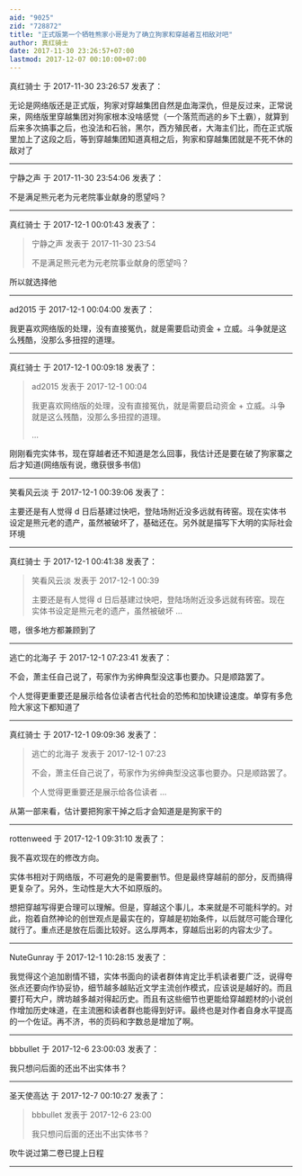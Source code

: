 ```yaml
---
aid: "9025"
zid: "728872"
title: "正式版第一个牺牲熊家小哥是为了确立狗家和穿越者互相敌对吧"
author: 真红骑士
date: 2017-11-30 23:26:57+07:00
lastmod: 2017-12-07 00:10:00+07:00
---
```


真红骑士 于 2017-11-30 23:26:57 发表了：

无论是网络版还是正式版，狗家对穿越集团自然是血海深仇，但是反过来，正常说来，网络版里穿越集团对狗家根本没啥感觉（一个落荒而逃的乡下土霸），就算到后来多次搞事之后，也没法和石翁，黑尔，西方殖民者，大海主们比，而在正式版里加上了这段之后，等到穿越集团知道真相之后，狗家和穿越集团就是不死不休的敌对了

---

宁静之声 于 2017-11-30 23:54:06 发表了：

不是满足熊元老为元老院事业献身的愿望吗？

---

真红骑士 于 2017-12-1 00:01:43 发表了：

> 宁静之声 发表于 2017-11-30 23:54
>
> 不是满足熊元老为元老院事业献身的愿望吗？

所以就选择他

---

ad2015 于 2017-12-1 00:04:00 发表了：

我更喜欢网络版的处理，没有直接冤仇，就是需要启动资金 \+ 立威。斗争就是这么残酷，没那么多扭捏的道理。

---

真红骑士 于 2017-12-1 00:09:18 发表了：

> ad2015 发表于 2017-12-1 00:04
>
> 我更喜欢网络版的处理，没有直接冤仇，就是需要启动资金 \+ 立威。斗争就是这么残酷，没那么多扭捏的道理。
>
> ...

刚刚看完实体书，现在穿越者还不知道是怎么回事，我估计还是要在破了狗家寨之后才知道(网络版有说，缴获很多书信)

---

笑看风云淡 于 2017-12-1 00:39:06 发表了：

主要还是有人觉得 d 日后基建过快吧，登陆场附近没多远就有砖窑。现在实体书设定是熊元老的遗产，虽然被破坏了，基础还在。另外就是描写下大明的实际社会环境

---

真红骑士 于 2017-12-1 00:41:38 发表了：

> 笑看风云淡 发表于 2017-12-1 00:39
>
> 主要还是有人觉得 d 日后基建过快吧，登陆场附近没多远就有砖窑。现在实体书设定是熊元老的遗产，虽然被破坏 ...

嗯，很多地方都兼顾到了

---

逃亡的北海子 于 2017-12-1 07:23:41 发表了：

不会，萧主任自己说了，苟家作为劣绅典型没这事也要办。只是顺路罢了。

个人觉得更重要还是展示给各位读者古代社会的恐怖和加快建设速度。单穿有多危险大家这下都知道了

---

真红骑士 于 2017-12-1 09:09:36 发表了：

> 逃亡的北海子 发表于 2017-12-1 07:23
>
> 不会，萧主任自己说了，苟家作为劣绅典型没这事也要办。只是顺路罢了。
>
> 个人觉得更重要还是展示给各位读者 ...

从第一部来看，估计要把狗家干掉之后才会知道是是狗家干的

---

rottenweed 于 2017-12-1 09:31:10 发表了：

我不喜欢现在的修改方向。

实体书相对于网络版，不可避免的是需要删节。但是最终穿越前的部分，反而搞得更复杂了。另外，生动性是大大不如原版的。

想把穿越写得更合理可以理解。但是，穿越这个事儿，本来就是不可能科学的。对此，抱着自然神论的创世观点是最实在的，穿越是初始条件，以后就尽可能合理化就行了。重点还是放在后面比较好。这么厚两本，穿越后出彩的内容太少了。

---

NuteGunray 于 2017-12-1 10:28:15 发表了：

我觉得这个追加剧情不错，实体书面向的读者群体肯定比手机读者要广泛，说得夸张点还要向作协妥协，细节越多越贴近文学主流创作模式，应该说是越好的。而且要打苟大户，牌坊越多越对得起历史。而且有这些细节也更能给穿越题材的小说创作增加历史味道，在主流圈和读者群也能得到好评。最终也是对作者自身水平提高的一个佐证。再不济，书的页码和字数总是增加了啊。

---

bbbullet 于 2017-12-6 23:00:03 发表了：

我只想问后面的还出不出实体书？

---

圣天使高达 于 2017-12-7 00:10:27 发表了：

> bbbullet 发表于 2017-12-6 23:00
>
> 我只想问后面的还出不出实体书？

吹牛说过第二卷已提上日程

---
